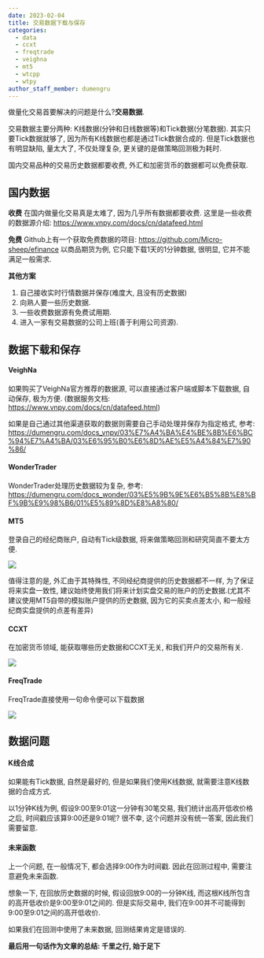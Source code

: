 ```yaml
---
date: 2023-02-04
title: 交易数据下载与保存
categories:
  - data
  - ccxt
  - freqtrade
  - veighna
  - mt5
  - wtcpp
  - wtpy
author_staff_member: dumengru
---
```


做量化交易首要解决的问题是什么?**交易数据**. 

交易数据主要分两种: K线数据(分钟和日线数据等)和Tick数据(分笔数据). 其实只要Tick数据就够了, 因为所有K线数据也都是通过Tick数据合成的. 但是Tick数据也有明显缺陷, 量太大了, 不仅处理复杂, 更关键的是做策略回测极为耗时.

国内交易品种的交易历史数据都要收费, 外汇和加密货币的数据都可以免费获取.

## 国内数据
**收费**
在国内做量化交易真是太难了, 因为几乎所有数据都要收费. 
这里是一些收费的数据源介绍: https://www.vnpy.com/docs/cn/datafeed.html

**免费**
Github上有一个获取免费数据的项目: https://github.com/Micro-sheep/efinance
以商品期货为例, 它只能下载1天的1分钟数据, 很明显, 它并不能满足一般需求.

**其他方案**
1. 自己接收实时行情数据并保存(难度大, 且没有历史数据)
2. 向熟人要一些历史数据.
3. 一些收费数据源有免费试用期.
4. 进入一家有交易数据的公司上班(善于利用公司资源).

## 数据下载和保存

#### VeighNa
如果购买了VeighNa官方推荐的数据源, 可以直接通过客户端或脚本下载数据, 自动保存, 极为方便. (数据服务文档: https://www.vnpy.com/docs/cn/datafeed.html)

如果是自己通过其他渠道获取的数据则需要自己手动处理并保存为指定格式, 参考: https://dumengru.com/docs_vnpy/03%E7%A4%BA%E4%BE%8B%E6%BC%94%E7%A4%BA/03%E6%95%B0%E6%8D%AE%E5%A4%84%E7%90%86/

#### WonderTrader
WonderTrader处理历史数据较为复杂, 参考: https://dumengru.com/docs_wonder/03%E5%9B%9E%E6%B5%8B%E8%BF%9B%E9%98%B6/01%E5%89%8D%E8%A8%80/

#### MT5
登录自己的经纪商账户, 自动有Tick级数据, 将来做策略回测和研究简直不要太方便.

![]({{site.baseurl}}/images/202302041511.png)

值得注意的是, 外汇由于其特殊性, 不同经纪商提供的历史数据都不一样, 为了保证将来实盘一致性, 建议始终使用我们将来计划实盘交易的账户的历史数据.(尤其不建议使用MT5自带的模拟账户提供的历史数据, 因为它的买卖点差太小, 和一般经纪商实盘提供的点差有差异)

#### CCXT
在加密货币领域, 能获取哪些历史数据和CCXT无关, 和我们开户的交易所有关.

![]({{site.baseurl}}/images/202302041600.png)

#### FreqTrade
FreqTrade直接使用一句命令便可以下载数据

![]({{site.baseurl}}/images/202302041605.png)

## 数据问题
#### K线合成
如果能有Tick数据, 自然是最好的, 但是如果我们使用K线数据, 就需要注意K线数据的合成方式.

以1分钟K线为例, 假设9:00至9:01这一分钟有30笔交易, 我们统计出高开低收价格之后, 时间戳应该算9:00还是9:01呢? 很不幸, 这个问题并没有统一答案, 因此我们需要留意. 

#### 未来函数
上一个问题, 在一般情况下, 都会选择9:00作为时间戳. 因此在回测过程中, 需要注意避免未来函数. 

想象一下, 在回放历史数据的时候, 假设回放9:00的一分钟K线, 而这根K线所包含的高开低收价是9:00至9:01之间的. 但是实际交易中, 我们在9:00并不可能得到9:00至9:01之间的高开低收价. 

如果我们在回测中使用了未来数据, 回测结果肯定是错误的.

**最后用一句话作为文章的总结: 千里之行, 始于足下**

